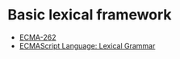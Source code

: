 # Basic lexical framework
- [ECMA-262](https://www.ecma-international.org/publications-and-standards/standards/ecma-262/)
- [ECMAScript Language: Lexical Grammar](https://262.ecma-international.org/11.0/#sec-ecmascript-language-lexical-grammar)